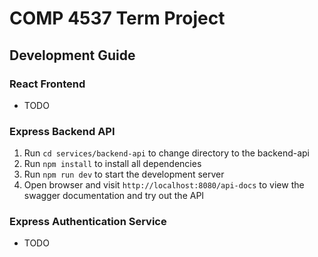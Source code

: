 # COMP 4537 Term Project


## Development Guide

### React Frontend
- TODO

### Express Backend API
1. Run `cd services/backend-api` to change directory to the backend-api
2. Run `npm install` to install all dependencies
3. Run `npm run dev` to start the development server
4. Open browser and visit `http://localhost:8080/api-docs` to view the swagger documentation and try out the API

### Express Authentication Service
- TODO